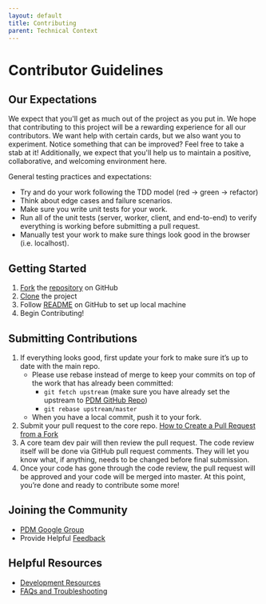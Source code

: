 ```yaml
---
layout: default
title: Contributing
parent: Technical Context
---
```

# Contributor Guidelines
## Our Expectations
We expect that you'll get as much out of the project as you put in. We hope that contributing to this project will be a rewarding experience for all our contributors. We want help with certain cards, but we also want you to experiment. Notice something that can be improved? Feel free to take a stab at it! Additionally, we expect that you'll help us to maintain a positive, collaborative, and welcoming environment here.

General testing practices and expectations:
   * Try and do your work following the TDD model (red -> green -> refactor)
   * Think about edge cases and failure scenarios.
   * Make sure you write unit tests for your work.
   * Run all of the unit tests (server, worker, client, and end-to-end) to verify everything is working before submitting a pull request.
   * Manually test your work to make sure things look good in the browser (i.e. localhost).

## Getting Started
1. [Fork](https://www.google.com/url?q=https%3A%2F%2Fhelp.github.com%2Farticles%2Ffork-a-repo&sa=D&sntz=1&usg=AFQjCNGcCGmleUBtcikSUfSZjgOGmEvt1A) the [repository](https://github.com/PublicDataWorks/police_data_manager) on GitHub 
2. [Clone](https://docs.github.com/en/github/creating-cloning-and-archiving-repositories/cloning-a-repository) the project
3. Follow [README](https://github.com/PublicDataWorks/police_data_manager/blob/master/README.md) on GitHub to set up local machine
4. Begin Contributing!
   
## Submitting Contributions
1. If everything looks good, first update your fork to make sure it’s up to date with the main repo. 
   * Please use rebase instead of merge to keep your commits on top of the work that has already been committed:
     * `git fetch upstream` (make sure you have already set the upstream to [PDM GitHub Repo](https://github.com/PublicDataWorks/police_data_manager))
     * `git rebase upstream/master`
   * When you have a local commit, push it to your fork. 
3. Submit your pull request to the core repo. [How to Create a Pull Request from a Fork](https://www.google.com/url?q=https%3A%2F%2Fhelp.github.com%2Farticles%2Fcreating-a-pull-request-from-a-fork%2F&sa=D&sntz=1&usg=AFQjCNFMmtXYQy-AnDFc-uE1d1_yAouBJQ)
4. A core team dev pair will then review the pull request. The code review itself will be done via GitHub pull request comments. They will let you know what, if anything, needs to be changed before final submission. 
5. Once your code has gone through the code review, the pull request will be approved and your code will be merged into master. At this point, you’re done and ready to contribute some more!   

## Joining the Community 
*  [PDM Google Group]()
*  Provide Helpful [Feedback](https://docs.google.com/forms/d/e/1FAIpQLSesNcMYgQjse5fBK_CKtRwsikOvpqEzHAbctHWkmbsMCxCE1A/viewform)
  
## Helpful Resources 
* [Development Resources](https://publicdataworks.github.io/pdm-docs/technical-context/development-resources.html)
* [FAQs and Troubleshooting](https://publicdataworks.github.io/pdm-docs/technical-context/faq.html)



